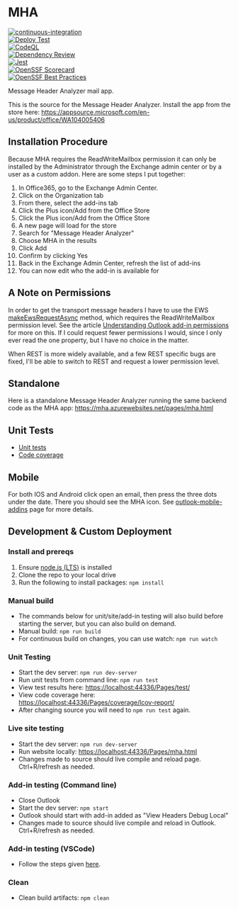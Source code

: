 # MHA

[![continuous-integration](https://github.com/microsoft/MHA/actions/workflows/build.yml/badge.svg)](https://github.com/microsoft/MHA/actions/workflows/build.yml)  
[![Deploy Test](https://github.com/microsoft/MHA/actions/workflows/buildDeployTest.yml/badge.svg)](https://github.com/microsoft/MHA/actions/workflows/buildDeployTest.yml)  
[![CodeQL](https://github.com/microsoft/MHA/actions/workflows/codeql.yml/badge.svg)](https://github.com/microsoft/MHA/actions/workflows/codeql.yml)  
[![Dependency Review](https://github.com/microsoft/MHA/actions/workflows/dependency-review.yml/badge.svg)](https://github.com/microsoft/MHA/actions/workflows/dependency-review.yml)  
[![Jest](https://github.com/microsoft/MHA/actions/workflows/jest.yml/badge.svg)](https://github.com/microsoft/MHA/actions/workflows/jest.yml)  
[![OpenSSF
Scorecard](https://api.securityscorecards.dev/projects/github.com/microsoft/MHA/badge)](https://scorecard.dev/viewer/?uri=github.com%2Fmicrosoft%2FMHA)  
[![OpenSSF Best Practices](https://bestpractices.coreinfrastructure.org/projects/7511/badge)](https://bestpractices.coreinfrastructure.org/projects/7511)

Message Header Analyzer mail app.

This is the source for the Message Header Analyzer. Install the app from the store here:
<https://appsource.microsoft.com/en-us/product/office/WA104005406>

## Installation Procedure

Because MHA requires the ReadWriteMailbox permission it can only be installed by the Administrator through the Exchange admin center or by a user as a custom addon. Here are some steps I put together:

1. In Office365, go to the Exchange Admin Center.
1. Click on the Organization tab
1. From there, select the add-ins tab
1. Click the Plus icon/Add from the Office Store
1. Click the Plus icon/Add from the Office Store
1. A new page will load for the store
1. Search for "Message Header Analyzer"
1. Choose MHA in the results
1. Click Add
1. Confirm by clicking Yes
1. Back in the Exchange Admin Center, refresh the list of add-ins
1. You can now edit who the add-in is available for

## A Note on Permissions

In order to get the transport message headers I have to use the EWS [makeEwsRequestAsync](https://learn.microsoft.com/en-us/javascript/api/outlook/office.mailbox?view=outlook-js-preview&preserve-view=true#outlook-office-mailbox-makeewsrequestasync-member(1)) method, which requires the ReadWriteMailbox permission level. See the article [Understanding Outlook add-in permissions](https://learn.microsoft.com/en-us/office/dev/add-ins/outlook/understanding-outlook-add-in-permissions) for more on this. If I could request fewer permissions I would, since I only ever read the one property, but I have no choice in the matter.

When REST is more widely available, and a few REST specific bugs are fixed, I'll be able to switch to REST and request a lower permission level.

## Standalone

Here is a standalone Message Header Analyzer running the same backend code as the MHA app:
<https://mha.azurewebsites.net/pages/mha.html>

## Unit Tests

- [Unit tests](https://mha.azurewebsites.net/Pages/test)
- [Code coverage](https://mha.azurewebsites.net/Pages/coverage/lcov-report)

## Mobile

For both IOS and Android click open an email, then press the three dots under the date. There you should see the MHA icon. See [outlook-mobile-addins](https://learn.microsoft.com/en-us/office/dev/add-ins/outlook/outlook-mobile-addins) page for more details.

## Development & Custom Deployment

### Install and prereqs

1. Ensure [node.js (LTS)](https://nodejs.org/en) is installed
1. Clone the repo to your local drive
1. Run the following to install packages: `npm install`

### Manual build

- The commands below for unit/site/add-in testing will also build before starting the server, but you can also build on demand.
- Manual build: `npm run build`
- For continuous build on changes, you can use watch: `npm run watch`

### Unit Testing

- Start the dev server: `npm run dev-server`
- Run unit tests from command line: `npm run test`
- View test results here: <https://localhost:44336/Pages/test/>
- View code coverage here: <https://localhost:44336/Pages/coverage/lcov-report/>
- After changing source you will need to `npm run test` again.

### Live site testing

- Start the dev server: `npm run dev-server`
- Run website locally: <https://localhost:44336/Pages/mha.html>
- Changes made to source should live compile and reload page. Ctrl+R/refresh as needed.

### Add-in testing (Command line)

- Close Outlook
- Start the dev server: `npm start`
- Outlook should start with add-in added as "View Headers Debug Local"
- Changes made to source should live compile and reload in Outlook. Ctrl+R/refresh as needed.

### Add-in testing (VSCode)

- Follow the steps given [here](https://learn.microsoft.com/en-us/office/dev/add-ins/testing/debug-desktop-using-edge-chromium#use-the-visual-studio-code-debugger).

### Clean

- Clean build artifacts: `npm clean`
